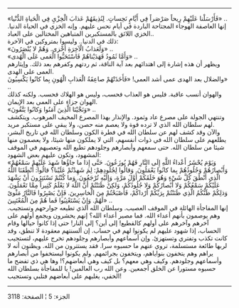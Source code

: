 ------------------------------------------------------------------------

«فَأَرْسَلْنا عَلَيْهِمْ رِيحاً صَرْصَراً فِي أَيَّامٍ نَحِساتٍ. لِنُذِيقَهُمْ عَذابَ الْخِزْيِ فِي الْحَياةِ
الدُّنْيا» ..  
إنها العاصفة الهوجاء المجتاحة الباردة في أيام نحس عليهم. وإنه الخزي في
الحياة الدنيا. الخزي اللائق بالمستكبرين المتباهين المختالين على
العباد..  
ذلك في الدنيا.. وليسوا بمتروكين في الآخرة:  
«وَلَعَذابُ الْآخِرَةِ أَخْزى. وَهُمْ لا يُنْصَرُونَ» ..  
«وَأَمَّا ثَمُودُ فَهَدَيْناهُمْ فَاسْتَحَبُّوا الْعَمى عَلَى الْهُدى» ..  
ويظهر أن هذه إشارة إلى اهتدائهم بعد آية الناقة، ثم ردتهم وكفرهم بعد ذلك.
وإيثارهم العمى على الهدى.  
والضلال بعد الهدى عمى أشد العمى! «فَأَخَذَتْهُمْ صاعِقَةُ الْعَذابِ الْهُونِ بِما كانُوا
يَكْسِبُونَ» ..  
والهوان أنسب عاقبة. فليس هو العذاب فحسب، وليس هو الهلاك فحسب. ولكنه كذلك
الهوان جزاء على العمى بعد الإيمان.  
«وَنَجَّيْنَا الَّذِينَ آمَنُوا وَكانُوا يَتَّقُونَ» ..  
وتنتهي الجولة على مصرع عاد وثمود. والإنذار بهذا المصرع المخيف المرهوب.
ويتكشف لهم سلطان الله الذي لا ترده قوة ولا يعصم منه حصن، ولا يبقي على
مستكبر مريد.  
والآن وقد كشف لهم عن سلطان الله في فطرة الكون وسلطان الله في تاريخ
البشر، يطلعهم على سلطان الله في ذوات أنفسهم، التي لا يملكون منها شيئا،
ولا يعصمون منها شيئا من سلطان الله. حتى سمعهم وأبصارهم وجلودهم تطيع الله
وتعصيهم في الموقف المشهود، وتكون عليهم بعض الشهود:  
«وَيَوْمَ يُحْشَرُ أَعْداءُ اللَّهِ إِلَى النَّارِ فَهُمْ يُوزَعُونَ. حَتَّى إِذا ما جاؤُها شَهِدَ عَلَيْهِمْ
سَمْعُهُمْ وَأَبْصارُهُمْ وَجُلُودُهُمْ بِما كانُوا يَعْمَلُونَ. وَقالُوا لِجُلُودِهِمْ: لِمَ شَهِدْتُمْ عَلَيْنا؟
قالُوا: أَنْطَقَنَا اللَّهُ الَّذِي أَنْطَقَ كُلَّ شَيْءٍ وَهُوَ خَلَقَكُمْ أَوَّلَ مَرَّةٍ، وَإِلَيْهِ تُرْجَعُونَ. وَما
كُنْتُمْ تَسْتَتِرُونَ أَنْ يَشْهَدَ عَلَيْكُمْ سَمْعُكُمْ وَلا أَبْصارُكُمْ وَلا جُلُودُكُمْ، وَلكِنْ ظَنَنْتُمْ أَنَّ
اللَّهَ لا يَعْلَمُ كَثِيراً مِمَّا تَعْمَلُونَ. وَذلِكُمْ ظَنُّكُمُ الَّذِي ظَنَنْتُمْ بِرَبِّكُمْ أَرْداكُمْ،
فَأَصْبَحْتُمْ مِنَ الْخاسِرِينَ. فَإِنْ يَصْبِرُوا فَالنَّارُ مَثْوىً لَهُمْ. وَإِنْ يَسْتَعْتِبُوا فَما هُمْ مِنَ
الْمُعْتَبِينَ» ..  
إنها المفاجأة الهائلة في الموقف العصيب. وسلطان الله الذي تطيعه جوارحهم
وتستجيب. وهم يوصمون بأنهم أعداء الله. فما مصير أعداء الله؟ إنهم يحشرون
ويجمع أولهم على آخرهم وآخرهم على أولهم كالقطيع! إلى أين؟ إلى النار! حتى
إذا كانوا حيالها وقام الحساب، إذا شهود عليهم لم يكونوا لهم في حساب. إن
ألسنتهم معقودة لا تنطق، وقد كانت تكذب وتفتري وتستهزئ. وإن أسماعهم
وأبصارهم وجلودهم تخرج عليهم، لتستجيب لربها طائعة مستسلمة، تروي عنهم ما
حسبوه سرا. فقد يستترون من الله. ويظنون أنه لا يراهم وهم يتخفون بنواياهم،
ويتخفون بجرائمهم. ولم يكونوا ليستخفوا من أبصارهم وأسماعهم وجلودهم. وكيف
وهي معهم؟ بل كيف وهي أبعاضهم؟! وها هي ذي تفضح ما حسبوه مستورا عن الخلق
أجمعين. وعن الله رب العالمين! يا للمفاجأة بسلطان الله الخفي، يغلبهم على
أبعاضهم فتلبي وتستجيب!

------------------------------------------------------------------------

الجزء: 5 ¦ الصفحة: 3118
